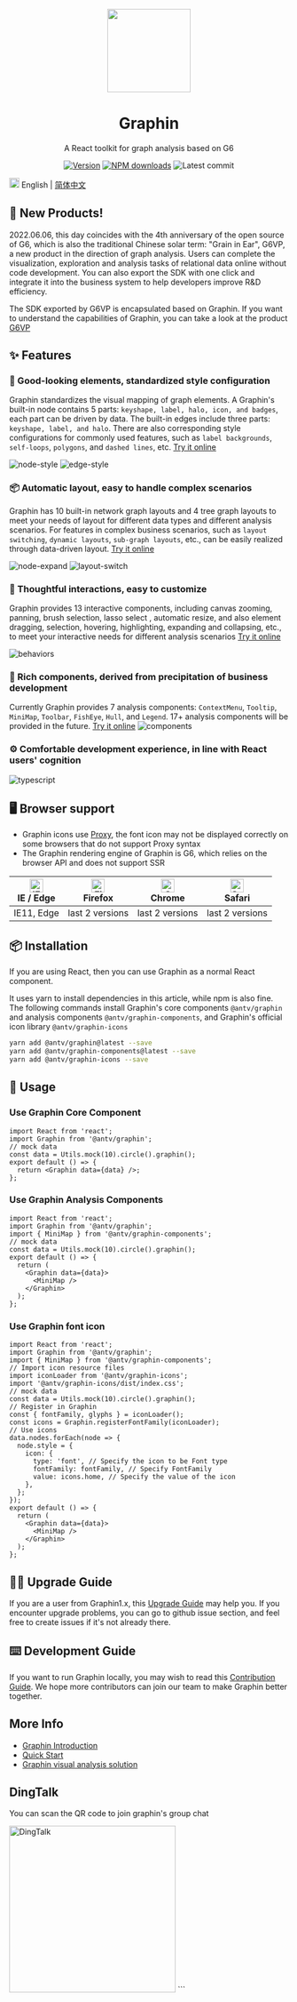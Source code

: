 <p align="center">
  <a href="https://graphin.antv.vision/">
    <img width="150" src="https://gw.alipayobjects.com/zos/antfincdn/0b4HzOcEJY/Graphin.svg">
  </a>
</p>
<h1 align="center">Graphin</h1>

<div align="center">

A React toolkit for graph analysis based on G6

[![Version](https://badgen.net/npm/v/@antv/graphin)](https://www.npmjs.com/@antv/graphin)
[![NPM downloads](http://img.shields.io/npm/dm/@antv/graphin.svg)](http://npmjs.com/@antv/graphin)
![Latest commit](https://badgen.net/github/last-commit/antvis/graphin)

</div>

<img src="https://gw.alipayobjects.com/zos/antfincdn/R8sN%24GNdh6/language.svg" width="18"> English | [简体中文](./README.zh-CN.md)

## 🌾 New Products!

2022.06.06, this day coincides with the 4th anniversary of the open source of G6, which is also the traditional Chinese solar term: "Grain in Ear", G6VP, a new product in the direction of graph analysis. Users can complete the visualization, exploration and analysis tasks of relational data online without code development. You can also export the SDK with one click and integrate it into the business system to help developers improve R&D efficiency.

The SDK exported by G6VP is encapsulated based on Graphin. If you want to understand the capabilities of Graphin, you can take a look at the product [G6VP](https://github.com/antvis/G6VP)

## ✨ Features

### 🎨 Good-looking elements, standardized style configuration

Graphin standardizes the visual mapping of graph elements. A Graphin's built-in node contains 5 parts: `keyshape, label, halo, icon, and badges`, each part can be driven by data. The built-in edges include three parts:` keyshape, label, and halo`. There are also corresponding style configurations for commonly used features, such as `label backgrounds`, `self-loops`, `polygons`, and `dashed lines`, etc. [Try it online](https://graphin.antv.vision/en-US/graphin/render/node)

![node-style](https://gw.alipayobjects.com/mdn/rms_402c1a/afts/img/A*eGi_S5NXE3cAAAAAAAAAAAAAARQnAQ)
![edge-style](https://gw.alipayobjects.com/mdn/rms_402c1a/afts/img/A*voNsS4vtKlsAAAAAAAAAAAAAARQnAQ)

### 📦 Automatic layout, easy to handle complex scenarios

Graphin has 10 built-in network graph layouts and 4 tree graph layouts to meet your needs of layout for different data types and different analysis scenarios. For features in complex business scenarios, such as `layout switching`, `dynamic layouts`, `sub-graph layouts`, etc., can be easily realized through data-driven layout. [Try it online](https://graphin.antv.vision/en-US/graphin/layout/dynamic-layout)

![node-expand](https://gw.alipayobjects.com/mdn/rms_402c1a/afts/img/A*tdcwQYD_FLoAAAAAAAAAAAAAARQnAQ)
![layout-switch](https://gw.alipayobjects.com/mdn/rms_402c1a/afts/img/A*ZhBqT4ZONrcAAAAAAAAAAAAAARQnAQ)

### 📝 Thoughtful interactions, easy to customize

Graphin provides 13 interactive components, including canvas zooming, panning, brush selection, lasso select , automatic resize, and also element dragging, selection, hovering, highlighting, expanding and collapsing, etc., to meet your interactive needs for different analysis scenarios [Try it online](https://graphin.antv.vision/en-US/graphin/behaviors/behaviors)

![behaviors](https://gw.alipayobjects.com/mdn/rms_402c1a/afts/img/A*cGzHQK4MGToAAAAAAAAAAAAAARQnAQ)

### 🚀 Rich components, derived from precipitation of business development

Currently Graphin provides 7 analysis components: `ContextMenu`, `Tooltip`, `MiniMap`, `Toolbar`, `FishEye`, `Hull`, and `Legend`. 17+ analysis components will be provided in the future. [Try it online](https://graphin.antv.vision/en-US/components/interaction/context-menu)
![components](https://gw.alipayobjects.com/mdn/rms_402c1a/afts/img/A*XebMSIakucgAAAAAAAAAAAAAARQnAQ)

### ⚙️ Comfortable development experience, in line with React users' cognition

![typescript](https://gw.alipayobjects.com/mdn/rms_402c1a/afts/img/A*xpoaRpOGme4AAAAAAAAAAAAAARQnAQ)

## 🖥 Browser support

- Graphin icons use [Proxy](https://caniuse.com/?search=Proxy), the font icon may not be displayed correctly on some browsers that do not support Proxy syntax
- The Graphin rendering engine of Graphin is G6, which relies on the browser API and does not support SSR

| [<img src="https://raw.githubusercontent.com/alrra/browser-logos/master/src/edge/edge_48x48.png" alt="IE / Edge" width="24px" height="24px" />](http://godban.github.io/browsers-support-badges/)<br>IE / Edge | [<img src="https://raw.githubusercontent.com/alrra/browser-logos/master/src/firefox/firefox_48x48.png" alt="Firefox" width="24px" height="24px" />](http://godban.github.io/browsers-support-badges/)<br>Firefox | [<img src="https://raw.githubusercontent.com/alrra/browser-logos/master/src/chrome/chrome_48x48.png" alt="Chrome" width="24px" height="24px" />](http://godban.github.io/browsers-support-badges/)<br>Chrome | [<img src="https://raw.githubusercontent.com/alrra/browser-logos/master/src/safari/safari_48x48.png" alt="Safari" width="24px" height="24px" />](http://godban.github.io/browsers-support-badges/)<br>Safari |
| -------------------------------------------------------------------------------------------------------------------------------------------------------------------------------------------------------------- | ---------------------------------------------------------------------------------------------------------------------------------------------------------------------------------------------------------------- | ------------------------------------------------------------------------------------------------------------------------------------------------------------------------------------------------------------ | ------------------------------------------------------------------------------------------------------------------------------------------------------------------------------------------------------------ |
| IE11, Edge                                                                                                                                                                                                     | last 2 versions                                                                                                                                                                                                  | last 2 versions                                                                                                                                                                                              | last 2 versions                                                                                                                                                                                              |

## 📦 Installation

If you are using React, then you can use Graphin as a normal React component.

It uses yarn to install dependencies in this article, while npm is also fine. The following commands install Graphin's core components `@antv/graphin` and analysis components `@antv/graphin-components`, and Graphin's official icon library `@antv/graphin-icons`

```bash
yarn add @antv/graphin@latest --save
yarn add @antv/graphin-components@latest --save
yarn add @antv/graphin-icons --save
```

## 🔨 Usage

### Use Graphin Core Component

```tsx | pure
import React from 'react';
import Graphin from '@antv/graphin';
// mock data
const data = Utils.mock(10).circle().graphin();
export default () => {
  return <Graphin data={data} />;
};
```

### Use Graphin Analysis Components

```tsx | pure
import React from 'react';
import Graphin from '@antv/graphin';
import { MiniMap } from '@antv/graphin-components';
// mock data
const data = Utils.mock(10).circle().graphin();
export default () => {
  return (
    <Graphin data={data}>
      <MiniMap />
    </Graphin>
  );
};
```

### Use Graphin font icon

```tsx | pure
import React from 'react';
import Graphin from '@antv/graphin';
import { MiniMap } from '@antv/graphin-components';
// Import icon resource files
import iconLoader from '@antv/graphin-icons';
import '@antv/graphin-icons/dist/index.css';
// mock data
const data = Utils.mock(10).circle().graphin();
// Register in Graphin
const { fontFamily, glyphs } = iconLoader();
const icons = Graphin.registerFontFamily(iconLoader);
// Use icons
data.nodes.forEach(node => {
  node.style = {
    icon: {
      type: 'font', // Specify the icon to be Font type
      fontFamily: fontFamily, // Specify FontFamily
      value: icons.home, // Specify the value of the icon
    },
  };
});
export default () => {
  return (
    <Graphin data={data}>
      <MiniMap />
    </Graphin>
  );
};
```

## 👨‍💻 Upgrade Guide

If you are a user from Graphin1.x, this [Upgrade Guide](https://graphin.antv.vision/en-US/graphin/quick-start/migration) may help you. If you encounter upgrade problems, you can go to github issue section, and feel free to create issues if it's not already there.

## ⌨️ Development Guide

If you want to run Graphin locally, you may wish to read this [Contribution Guide](https://graphin.antv.vision/en-US/graphin/quick-start/contributing). We hope more contributors can join our team to make Graphin better together.

## More Info

- [Graphin Introduction](https://graphin.antv.vision/en-US/graphin/quick-start/introduction)
- [Quick Start](https://graphin.antv.vision/en-US/graphin/quick-start/quick-start)
- [Graphin visual analysis solution](https://graphin.antv.vision/en-US/solution/database/graph-database)

## DingTalk

You can scan the QR code to join graphin's group chat

<img src='https://gw.alipayobjects.com/mdn/rms_402c1a/afts/img/A*-qzoTpLg-1cAAAAAAAAAAAAAARQnAQ' alt='DingTalk' width= '300px'/>
```
